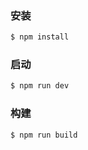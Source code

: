 ### 安装
``` bash
$ npm install
```
### 启动
``` bash
$ npm run dev
```
### 构建
``` bash
$ npm run build
```
